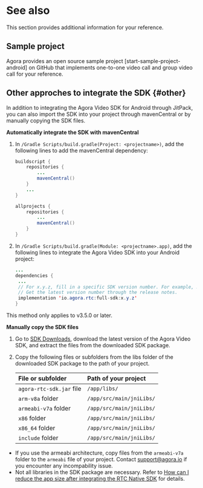 # See also

This section provides additional information for your reference.

## Sample project

Agora provides an open source sample project [start-sample-project-android] on GitHub that implements one-to-one video call and group video call for your reference.


## Other approches to integrate the SDK {#other}

In addition to integrating the Agora Video SDK for Android through JitPack, you can also import the SDK into your project through mavenCentral or by manually copying the SDK files.

**Automatically integrate the SDK with mavenCentral**

1. In `/Gradle Scripts/build.gradle(Project: <projectname>)`, add the following lines to add the mavenCentral dependency:

    ```java
    buildscript {
        repositories {
            ...
            mavenCentral()
        }
        ...
    }
    
    allprojects {
        repositories {
            ...
            mavenCentral()
        }
    }
    ```

1. In `/Gradle Scripts/build.gradle(Module: <projectname>.app)`, add the following lines to integrate the Agora Video SDK into your Android project:

    ```java
    ...
    dependencies {
     ...
     // For x.y.z, fill in a specific SDK version number. For example, 3.5.0.
     // Get the latest version number through the release notes.
     implementation 'io.agora.rtc:full-sdk:x.y.z'
    }
    ```

This method only applies to v3.5.0 or later.

**Manually copy the SDK files**

1. Go to [SDK Downloads](https://docs.agora.io/en/Video/downloads?platform=Android), download the latest version of the Agora Video SDK, and extract the files from the downloaded SDK package.

2. Copy the following files or subfolders from the libs folder of the downloaded SDK package to the path of your project.

   | File or subfolder        | Path of your project     |
   | :----------------------- | :----------------------- |
   | `agora-rtc-sdk.jar` file | `/app/libs/`             |
   | `arm-v8a` folder         | `/app/src/main/jniLibs/` |
   | `armeabi-v7a` folder     | `/app/src/main/jniLibs/` |
   | `x86` folder             | `/app/src/main/jniLibs/` |
   | `x86_64` folder          | `/app/src/main/jniLibs/` |
   | `include` folder         | `/app/src/main/jniLibs/` |

- If you use the armeabi architecture, copy files from the `armeabi-v7a` folder to the `armeabi` file of your project. Contact support@agora.io if you encounter any incompability issue.
- Not all libraries in the SDK package are necessary. Refer to [How can I reduce the app size after integrating the RTC Native SDK](https://docs.agora.io/en/Video/faq/reduce_app_size_rtc) for details.